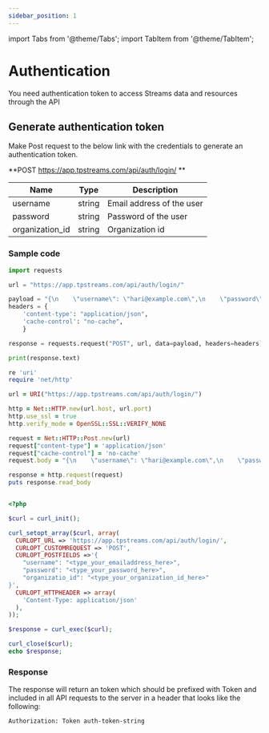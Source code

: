 ```yaml
---
sidebar_position: 1
---
```


import Tabs from '@theme/Tabs';
import TabItem from '@theme/TabItem';

# Authentication

You need authentication token to access Streams data and resources through the API

## Generate authentication token

Make Post request to the below link with the credentials to generate an authentication token.


**POST https://app.tpstreams.com/api/auth/login/ **

| Name               | Type        | Description |
| -----------        | ----------- |----------- |
| username           | string      | Email address of the user |
| password           | string      | Password of the user |
| organization_id    | string      | Organization id |


### Sample code

<Tabs>
<TabItem value="py" label="Python">

```py
import requests

url = "https://app.tpstreams.com/api/auth/login/"

payload = "{\n    \"username\": \"hari@example.com\",\n    \"password\": \"welcome\",\n \"organization_id\": \"auhf2k\"}"
headers = {
    'content-type': "application/json",
    'cache-control': "no-cache",
    }

response = requests.request("POST", url, data=payload, headers=headers)

print(response.text)
```

</TabItem>
<TabItem value="rb" label="Ruby">

```rb
re 'uri'
require 'net/http'

url = URI("https://app.tpstreams.com/api/auth/login/")

http = Net::HTTP.new(url.host, url.port)
http.use_ssl = true
http.verify_mode = OpenSSL::SSL::VERIFY_NONE

request = Net::HTTP::Post.new(url)
request["content-type"] = 'application/json'
request["cache-control"] = 'no-cache'
request.body = "{\n    \"username\": \"hari@example.com\",\n    \"password\": \"welcome\",\n \"organization_id\": \"auhf2k\"}"

response = http.request(request)
puts response.read_body

```

</TabItem>

<TabItem value="php" label="php">

```php

<?php

$curl = curl_init();

curl_setopt_array($curl, array(
  CURLOPT_URL => 'https://app.tpstreams.com/api/auth/login/',
  CURLOPT_CUSTOMREQUEST => 'POST',
  CURLOPT_POSTFIELDS =>'{
    "username": "<type_your_emailaddress_here>",
    "password": "<type_your_password_here>",
    "organizatio_id": "<type_your_organization_id_here>"
}',
  CURLOPT_HTTPHEADER => array(
    'Content-Type: application/json'
  ),
));

$response = curl_exec($curl);

curl_close($curl);
echo $response;
```

</TabItem>
</Tabs>

### Response

The response will return an token which should be prefixed with Token and included in all API requests to the server in a header that looks like the following:

```bash
Authorization: Token auth-token-string
```
